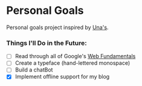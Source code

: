 Personal Goals
==============

Personal goals project inspired by [Una's](http://una.im/personal-goals-guide).


### Things I'll Do in the Future:

- [ ] Read through all of Google's [Web Fundamentals](https://developers.google.com/web/fundamentals/)
- [ ] Create a typeface (hand-lettered monospace)
- [ ] Build a chatBot
- [x] Implement offline support for my blog
